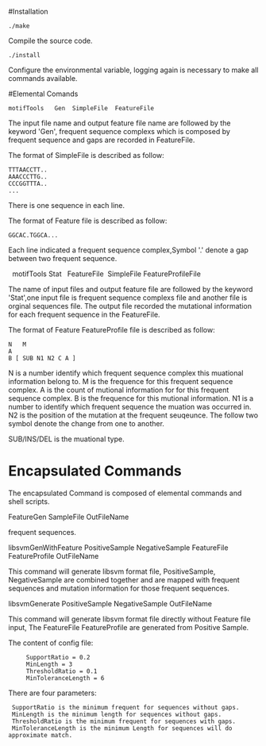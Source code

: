#Installation

    ./make 
 
Compile the source code.
 
    ./install
   
Configure the environmental variable, logging again is necessary to make all commands available.


#Elemental Comands 

    motifTools   Gen  SimpleFile  FeatureFile 
  
The input file name and output feature file name are followed by the keyword 'Gen', frequent sequence complexs which is composed by frequent sequence and gaps are recorded in FeatureFile. 

The format of SimpleFile is described as follow:

    TTTAACCTT.. 
    AAACCCTTG.. 
    CCCGGTTTA..
    ...
    
There is one sequence in each line.

 
The format of Feature file is described as follow:

    GGCAC.TGGCA...
    
Each line indicated a frequent sequence complex,Symbol '.' denote  a gap between two frequent sequence. 


    motifTools  Stat   FeatureFile  SimpleFile  FeatureProfileFile
   

  The name of input files and output feature file are followed by the keyword 'Stat',one input file is frequent sequence complexs file and another file is orginal sequences 
file. The output file recorded the mutational information for each  frequent sequence in 
the FeatureFile. 

The format of Feature FeatureProfile  file is described as follow:
 
   
    N   M 
    A
    B [ SUB N1 N2 C A ]
    
    
N is a number identify which frequent sequence complex this muational information belong to. 
M is the frequence for this frequent sequence complex. 
A is the count of mutional information for for this frequent sequence complex.
B is the frequence for this mutional information. 
N1 is a number to identify which frequent sequence the muation was occurred in. 
N2 is the position of the mutation at the frequent seuqeunce. 
The follow two symbol denote the change from one to another. 

SUB/INS/DEL is the muational type. 
















 
# Encapsulated Commands

The encapsulated Command is composed of elemental commands and shell scripts.  

  FeatureGen   SampleFile  OutFileName

frequent sequences.

libsvmGenWithFeature PositiveSample NegativeSample FeatureFile FeatureProfile OutFileName

  This command will generate libsvm format file, PositiveSample, NegativeSample are combined together and are mapped with frequent sequences and mutation information for those frequent sequences.

libsvmGenerate  PositiveSample  NegativeSample  OutFileName

  This command will generate libsvm format file directly without Feature file input, The FeatureFile FeatureProfile are generated from Positive Sample.



The content of config file:

         SupportRatio = 0.2
         MinLength = 3
         ThresholdRatio = 0.1
         MinToleranceLength = 6

There are four parameters:

     SupportRatio is the minimum frequent for sequences without gaps.
     MinLength is the minimum length for sequences without gaps.
     ThresholdRatio is the minimum frequent for sequences with gaps.
     MinToleranceLength is the minimum Length for sequences will do approximate match.

